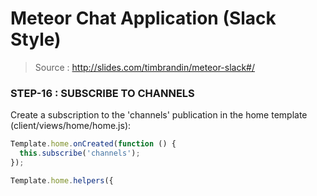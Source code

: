 # Meteor Chat Application (Slack Style)

> Source : http://slides.com/timbrandin/meteor-slack#/

### STEP-16 : SUBSCRIBE TO CHANNELS

Create a subscription to the 'channels' publication in the home template (client/views/home/home.js):
```javascript
Template.home.onCreated(function () {
  this.subscribe('channels');
});

Template.home.helpers({
```